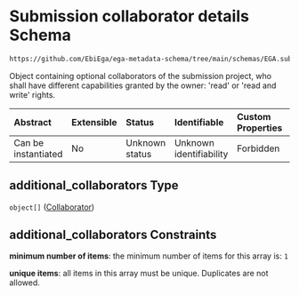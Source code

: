 # Submission collaborator details Schema

```txt
https://github.com/EbiEga/ega-metadata-schema/tree/main/schemas/EGA.submission.json#/properties/additional_collaborators
```

Object containing optional collaborators of the submission project, who shall have different capabilities granted by the owner: 'read' or 'read and write' rights.

| Abstract            | Extensible | Status         | Identifiable            | Custom Properties | Additional Properties | Access Restrictions | Defined In                                                                           |
| :------------------ | :--------- | :------------- | :---------------------- | :---------------- | :-------------------- | :------------------ | :----------------------------------------------------------------------------------- |
| Can be instantiated | No         | Unknown status | Unknown identifiability | Forbidden         | Forbidden             | none                | [EGA.submission.json\*](../../../schemas/EGA.submission.json "open original schema") |

## additional\_collaborators Type

`object[]` ([Collaborator](ega-19-properties-submission-collaborator-details-collaborator.md))

## additional\_collaborators Constraints

**minimum number of items**: the minimum number of items for this array is: `1`

**unique items**: all items in this array must be unique. Duplicates are not allowed.
